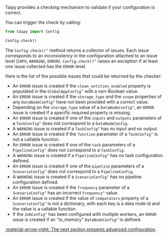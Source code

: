 Taipy provides a checking mechanism to validate if your configuration is correct.

You can trigger the check by calling:
```python linenums="1"
from taipy import Config

Config.check()
```

The `Config.check()^` method returns a collector of issues. Each issue corresponds to an inconsistency in
the configuration attached to an issue level (`INFO`, `WARNING`, `ERROR`). `Config.check()^` raises an
exception if at least one issue collected has the `ERROR` level.

Here is the list of the possible issues that could be returned by the checker:

- An `ERROR` issue is created if the `clean_entities_enabled` property is populated in the `GlobalAppConfig^` with a
  non-Boolean value.
- An `ERROR` issue is created if the `storage_type` and the `scope` properties of any `DataNodeConfig^` have not
  been provided with a correct value.
- Depending on the `storage_type` value of a `DataNodeConfig^`, an `ERROR` issue is created if a specific required
  property is missing.
- An `ERROR` issue is created if one of the `inputs` and `outputs` parameters of a `TaskConfig^` does not correspond
  to a `DataNodeConfig`.
- A `WARNING` issue is created if a `TaskConfig^` has no input and no output.
- An `ERROR` issue is created if the `function` parameter of a `TaskConfig^` is not a callable function.
- An `ERROR` issue is created if one of the `task` parameters of a `PipelineConfig^` does not correspond to a
  `TaskConfig`.
- A `WARNING` issue is created if a `PipelineConfig^` has no task configuration defined.
- An `ERROR` issue is created if one of the `pipeline` parameters of a `ScenarioConfig^` does not correspond to a
  `PipelineConfig`.
- A `WARNING` issue is created if a `ScenarioConfig^` has no pipeline configuration defined.
- An `ERROR` issue is created if the `frequency` parameter of a `ScenarioConfig^` has an incorrect `Frequency^` value.
- An `ERROR` issue is created if the value of `comparators` property of a `ScenarioConfig^` is not a dictionary, with each key is a data node id and the value is a callable function.
- If the `JobConfig^` has been configured with multiple workers, an `ERROR` issue is created if an "in_memory"
  `DataNodeConfig^` is defined.

[:material-arrow-right: The next section presents advanced configuration](advanced-config.md).
